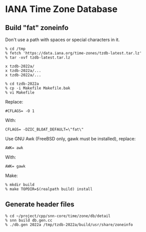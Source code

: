 # IANA Time Zone Database

## Build "fat" zoneinfo

Don't use a path with spaces or special characters in it.

    % cd /tmp
    % fetch 'https://data.iana.org/time-zones/tzdb-latest.tar.lz'
    % tar -xvf tzdb-latest.tar.lz

    x tzdb-2022a/
    x tzdb-2022a/...
    x tzdb-2022a/...

    % cd tzdb-2022a
    % cp -i Makefile Makefile.bak
    % vi Makefile

Replace:

    #CFLAGS= -O 1

With:

    CFLAGS= -DZIC_BLOAT_DEFAULT=\"fat\"

Use GNU Awk (FreeBSD only, gawk must be installed), replace:

    AWK= awk

With:

    AWK= gawk

Make:

    % mkdir build
    % make TOPDIR=$(realpath build) install

## Generate header files

    % cd ~/project/cpp/snn-core/time/zone/db/detail
    % snn build db.gen.cc
    % ./db.gen 2022a /tmp/tzdb-2022a/build/usr/share/zoneinfo

